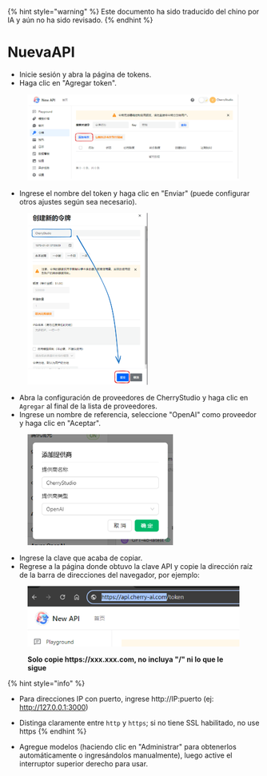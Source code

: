 
{% hint style="warning" %}
Este documento ha sido traducido del chino por IA y aún no ha sido revisado.
{% endhint %}

# NuevaAPI

* Inicie sesión y abra la página de tokens.
* Haga clic en "Agregar token".

<figure><img src="../../../.gitbook/assets/image (28).png" alt=""><figcaption></figcaption></figure>

* Ingrese el nombre del token y haga clic en "Enviar" (puede configurar otros ajustes según sea necesario).

<figure><img src="../../../.gitbook/assets/image (29).png" alt="" width="240"><figcaption></figcaption></figure>

* Abra la configuración de proveedores de CherryStudio y haga clic en `Agregar` al final de la lista de proveedores.
* Ingrese un nombre de referencia, seleccione "OpenAI" como proveedor y haga clic en "Aceptar".

<figure><img src="../../../.gitbook/assets/image (25).png" alt="" width="291"><figcaption></figcaption></figure>

* Ingrese la clave que acaba de copiar.
* Regrese a la página donde obtuvo la clave API y copie la dirección raíz de la barra de direcciones del navegador, por ejemplo:

<figure><img src="../../../.gitbook/assets/image (30).png" alt=""><figcaption><p><strong>Solo copie https://xxx.xxx.com, no incluya "/" ni lo que le sigue</strong></p></figcaption></figure>

{% hint style="info" %}
* Para direcciones IP con puerto, ingrese http://IP:puerto (ej: http://127.0.0.1:3000)
* Distinga claramente entre `http` y `https`; si no tiene SSL habilitado, no use https
{% endhint %}

* Agregue modelos (haciendo clic en "Administrar" para obtenerlos automáticamente o ingresándolos manualmente), luego active el interruptor superior derecho para usar.